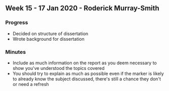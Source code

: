 ## Week 15 - 17 Jan 2020 - Roderick Murray-Smith 

### Progress
* Decided on structure of dissertation
* Wrote background for dissertation

### Minutes
* Include as much information on the report as you deem necessary to show you've understood the topics covered
* You should try to explain as much as possible even if the marker is likely to already know the subject discussed, there's still a chance they don't or need a refresh
